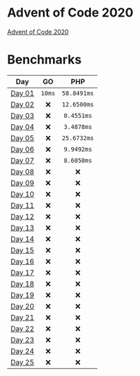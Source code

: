 # Advent of Code 2020

[Advent of Code 2020](https://adventofcode.com/2020)

# Benchmarks

| Day | GO | PHP |
|:-------------:|:-------------:|:-------------:|
| [Day 01](Day_01) | `10ms` | `58.8491ms` |
| [Day 02](Day_02) | :x: | `12.6500ms` |
| [Day 03](Day_03) | :x: | `0.4551ms` |
| [Day 04](Day_04) | :x: | `3.4878ms` |
| [Day 05](Day_05) | :x: | `25.6732ms` |
| [Day 06](Day_06) | :x: | `9.9492ms` |
| [Day 07](Day_07) | :x: | `8.6050ms` |
| [Day 08](Day_08) | :x: | :x: |
| [Day 09](Day_09) | :x: | :x: |
| [Day 10](Day_10) | :x: | :x: |
| [Day 11](Day_11) | :x: | :x: |
| [Day 12](Day_12) | :x: | :x: |
| [Day 13](Day_13) | :x: | :x: |
| [Day 14](Day_14) | :x: | :x: |
| [Day 15](Day_15) | :x: | :x: |
| [Day 16](Day_16) | :x: | :x: |
| [Day 17](Day_17) | :x: | :x: |
| [Day 18](Day_18) | :x: | :x: |
| [Day 19](Day_19) | :x: | :x: |
| [Day 20](Day_20) | :x: | :x: |
| [Day 21](Day_21) | :x: | :x: |
| [Day 22](Day_22) | :x: | :x: |
| [Day 23](Day_23) | :x: | :x: |
| [Day 24](Day_24) | :x: | :x: |
| [Day 25](Day_25) | :x: | :x: |

